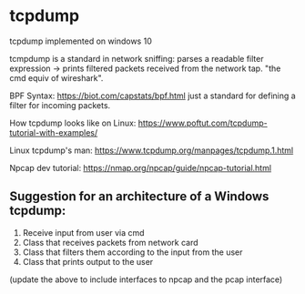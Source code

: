 # tcpdump
tcpdump implemented on windows 10

tcmpdump is a standard in network sniffing: parses a readable filter expression -> prints filtered packets received from the network tap. "the cmd equiv of wireshark".

BPF Syntax: https://biot.com/capstats/bpf.html just a standard for defining a filter for incoming packets.

How tcpdump looks like on Linux: https://www.poftut.com/tcpdump-tutorial-with-examples/

Linux tcpdump's man: https://www.tcpdump.org/manpages/tcpdump.1.html

Npcap dev tutorial: https://nmap.org/npcap/guide/npcap-tutorial.html


Suggestion for an architecture of a Windows tcpdump:
-
1. Receive input from user via cmd
2. Class that receives packets from network card
3. Class that filters them according to the input from the user
4. Class that prints output to the user

(update the above to include interfaces to npcap and the pcap interface)
